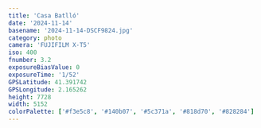 ```yaml
---
title: 'Casa Batlló'
date: '2024-11-14'
basename: '2024-11-14-DSCF9824.jpg'
category: photo
camera: 'FUJIFILM X-T5'
iso: 400
fnumber: 3.2
exposureBiasValue: 0
exposureTime: '1/52'
GPSLatitude: 41.391742
GPSLongitude: 2.165262
height: 7728
width: 5152
colorPalette: ['#f3e5c8', '#140b07', '#5c371a', '#818d70', '#828284']
---
```

